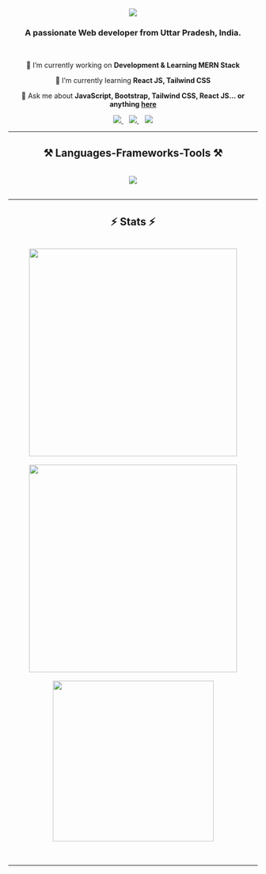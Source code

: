 <h1 align="center">
    <img src="https://readme-typing-svg.herokuapp.com/?font=Righteous&size=35&center=true&vCenter=true&width=500&height=70&duration=4000&lines=Hi+There!+👋;+I'm+Roshan+Chaurasia!;" />
</h1>

<h3 align="center">A passionate Web developer from Uttar Pradesh, India.</h3>

<br/>

<div align="center">
 
 🔭 I’m currently working on **Development & Learning MERN Stack**
 
 🌱 I’m currently learning **React JS, Tailwind CSS**

💬 Ask me about **JavaScript, Bootstrap, Tailwind CSS,  React JS... or anything [here](https://github.com/CyberRoshan)**


 </div>
 
<div align="center"> 
  <a href="mailto:roshanchaurasia990@gmail.com">
    <img src="https://img.shields.io/badge/Gmail-333333?style=for-the-badge&logo=gmail&logoColor=red" />
  </a> &nbsp;&nbsp;
  <a href="https://www.linkedin.com/in/roshan-chaurasia-ba6aaa301" target="_blank">
    <img src="https://img.shields.io/badge/LinkedIn-0077B5?style=for-the-badge&logo=linkedin&logoColor=white" target="_blank" />
  </a>&nbsp;&nbsp;
  <a href="https://cyberroshan.github.io/portfolio-Roshan.github.io/" target="_blank">
     <img src="https://img.shields.io/badge/Portfolio-FF5722?style=for-the-badge&logo=todoist&logoColor=white" target="_blank" />
  </a>
</div>

 <hr/>
 
<h2 align="center">⚒️ Languages-Frameworks-Tools ⚒️</h2>
<br/>
<div align="center">
    <img src="https://skillicons.dev/icons?i=html,css,javascript,bootstrap,tailwind,github,git,vscode" /><br>
</div>

<br/>
<hr/>

<h2 align="center">⚡ Stats ⚡</h2>
<br>
<div align=center>
  <img width=420 src="https://github-readme-stats.vercel.app/api?username=CyberRoshan&theme=highcontrast&show_icons=true&hide_border=false&count_private=true"/><br/><br/>
  <img width=420 src="https://github-readme-streak-stats.herokuapp.com/?user=CyberRoshan&theme=highcontrast&hide_border=false" />
  <br/><br/>
  <img width=325 align="center" src="https://github-readme-stats.vercel.app/api/top-langs/?username=CyberRoshan&theme=highcontrast&show_icons=true&hide_border=false&layout=compact" />
</div>
<br/><br/>
<hr/>
<br/>
